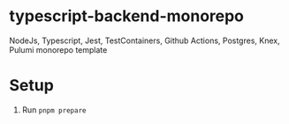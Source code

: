 # typescript-backend-monorepo
NodeJs, Typescript, Jest, TestContainers, Github Actions, Postgres, Knex, Pulumi monorepo template

# Setup

1. Run `pnpm prepare`